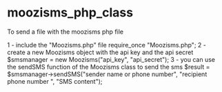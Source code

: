 # moozisms_php_class

To send a file with the moozisms php file 

1 - include the "Moozisms.php" file 
    require_once "Moozisms.php";
2 - create a new Moozisms object with the api key and the api secret  
    $smsmanager = new Moozisms("api_key", "api_secret");
3 - you can use the sendSMS function of the Moozisms class to send the sms
    $result = $smsmanager->sendSMS("sender name or phone number", "recipient phone number ", "SMS content");
